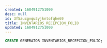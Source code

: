 ```yaml
---
created: 1684912751000
desc: null
id: 3f5aucgvqu3yjkntofqhe69
title: INVENTARIOS_RECEPCION_FOLIO
updated: 1684912751000
---
```


```sql
CREATE GENERATOR INVENTARIOS_RECEPCION_FOLIO;
```